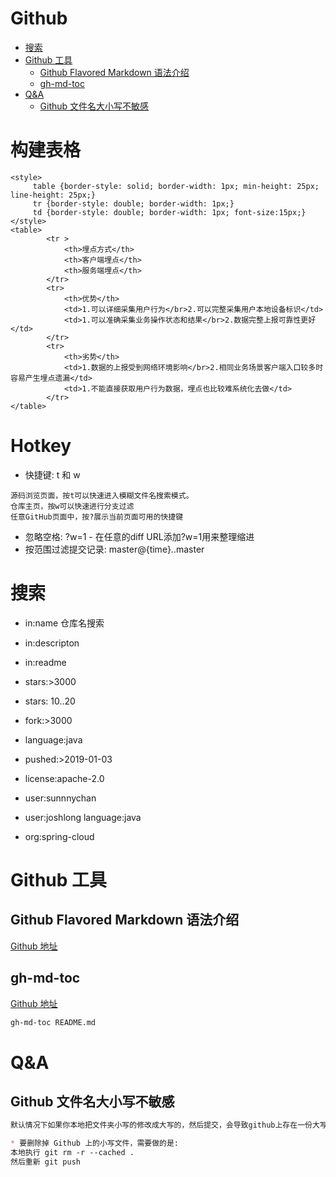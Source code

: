 # Github

   * [搜索](#搜索)
   * [Github 工具](#github-工具)
      * [Github Flavored Markdown 语法介绍](#github-flavored-markdown-语法介绍)
      * [gh-md-toc](#gh-md-toc)
   * [Q&amp;A](#qa)
      * [Github 文件名大小写不敏感](#github-文件名大小写不敏感)

# 构建表格

```text
<style>
     table {border-style: solid; border-width: 1px; min-height: 25px; line-height: 25px;}   
     tr {border-style: double; border-width: 1px;}
     td {border-style: double; border-width: 1px; font-size:15px;}
</style>
<table>
        <tr >
            <th>埋点方式</th>
            <th>客户端埋点</th>
            <th>服务端埋点</th>
        </tr>
        <tr>
            <th>优势</th>
            <td>1.可以详细采集用户行为</br>2.可以完整采集用户本地设备标识</td>
            <td>1.可以准确采集业务操作状态和结果</br>2.数据完整上报可靠性更好</td>
        </tr>
        <tr>
            <th>劣势</th>
            <td>1.数据的上报受到网络环境影响</br>2.相同业务场景客户端入口较多时容易产生埋点遗漏</td>
            <td>1.不能直接获取用户行为数据，埋点也比较难系统化去做</td>
        </tr>
</table>
```

# Hotkey
* 快捷键: t 和 w
```text
源码浏览页面，按t可以快速进入模糊文件名搜索模式。
仓库主页，按w可以快速进行分支过滤
任意GitHub页面中，按?展示当前页面可用的快捷键
```
* 忽略空格: ?w=1  - 在任意的diff URL添加?w=1用来整理缩进
* 按范围过滤提交记录: master@{time}..master

# 搜索
* in:name 仓库名搜索
* in:descripton
* in:readme

* stars:>3000
* stars: 10..20
* fork:>3000

* language:java

* pushed:>2019-01-03
* license:apache-2.0

* user:sunnnychan
* user:joshlong language:java
* org:spring-cloud


# Github 工具
## Github Flavored Markdown 语法介绍
[Github 地址](https://github.com/guodongxiaren/README)
## gh-md-toc
[Github 地址](https://github.com/ekalinin/github-markdown-toc)
```sh 
gh-md-toc README.md  
```
# Q&A
## Github 文件名大小写不敏感
```md
默认情况下如果你本地把文件夹小写的修改成大写的，然后提交，会导致github上存在一份大写的和一份小写的文件夹。

* 要删除掉 Github 上的小写文件，需要做的是:
本地执行 git rm -r --cached . 
然后重新 git push
```
